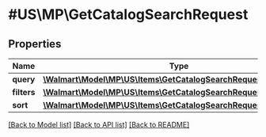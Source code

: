 # #US\MP\GetCatalogSearchRequest

## Properties

Name | Type | Description | Notes
------------ | ------------- | ------------- | -------------
**query** | [**\Walmart\Model\MP\US\Items\GetCatalogSearchRequestQuery**](GetCatalogSearchRequestQuery.md) |  | [optional]
**filters** | [**\Walmart\Model\MP\US\Items\GetCatalogSearchRequestFiltersInner[]**](GetCatalogSearchRequestFiltersInner.md) |  | [optional]
**sort** | [**\Walmart\Model\MP\US\Items\GetCatalogSearchRequestSort**](GetCatalogSearchRequestSort.md) |  | [optional]


[[Back to Model list]](../) [[Back to API list]](../../Api/US/MP) [[Back to README]](../../README.md)
